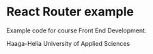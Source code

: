 # React Router example

Example code for course Front End Development.

Haaga-Helia University of Applied Sciences